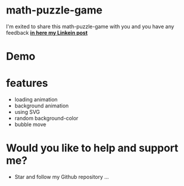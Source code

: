 # math-puzzle-game
I'm exited to share this math-puzzle-game with you and you have any feedback [**in here my Linkein post**](https://www.linkedin.com/in/marouf-ebrahimi-7b6312237)

 # Demo


# features
* loading animation
* background animation
* using SVG
* random background-color
* bubble move




# Would you like to help and support me?
* Star and follow my Github repository
...
